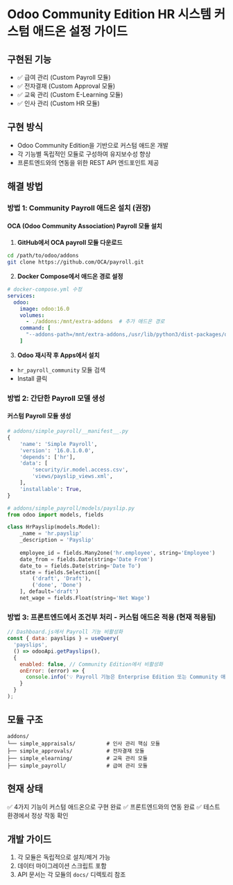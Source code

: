 # Odoo Community Edition HR 시스템 커스텀 애드온 설정 가이드

## 구현된 기능
- ✅ 급여 관리 (Custom Payroll 모듈)
- ✅ 전자결재 (Custom Approval 모듈)
- ✅ 교육 관리 (Custom E-Learning 모듈)
- ✅ 인사 관리 (Custom HR 모듈)

## 구현 방식
- Odoo Community Edition을 기반으로 커스텀 애드온 개발
- 각 기능별 독립적인 모듈로 구성하여 유지보수성 향상
- 프론트엔드와의 연동을 위한 REST API 엔드포인트 제공

## 해결 방법

### 방법 1: Community Payroll 애드온 설치 (권장)

#### OCA (Odoo Community Association) Payroll 모듈 설치

1. **GitHub에서 OCA payroll 모듈 다운로드**
```bash
cd /path/to/odoo/addons
git clone https://github.com/OCA/payroll.git
```

2. **Docker Compose에서 애드온 경로 설정**
```yaml
# docker-compose.yml 수정
services:
  odoo:
    image: odoo:16.0
    volumes:
      - ./addons:/mnt/extra-addons  # 추가 애드온 경로
    command: [
      "--addons-path=/mnt/extra-addons,/usr/lib/python3/dist-packages/odoo/addons"
    ]
```

3. **Odoo 재시작 후 Apps에서 설치**
- `hr_payroll_community` 모듈 검색
- Install 클릭

### 방법 2: 간단한 Payroll 모델 생성

#### 커스텀 Payroll 모듈 생성
```python
# addons/simple_payroll/__manifest__.py
{
    'name': 'Simple Payroll',
    'version': '16.0.1.0.0',
    'depends': ['hr'],
    'data': [
        'security/ir.model.access.csv',
        'views/payslip_views.xml',
    ],
    'installable': True,
}

# addons/simple_payroll/models/payslip.py
from odoo import models, fields

class HrPayslip(models.Model):
    _name = 'hr.payslip'
    _description = 'Payslip'
    
    employee_id = fields.Many2one('hr.employee', string='Employee')
    date_from = fields.Date(string='Date From')
    date_to = fields.Date(string='Date To')
    state = fields.Selection([
        ('draft', 'Draft'),
        ('done', 'Done')
    ], default='draft')
    net_wage = fields.Float(string='Net Wage')
```

### 방법 3: 프론트엔드에서 조건부 처리 - 커스텀 애드온 적용 (현재 적용됨)

```javascript
// Dashboard.js에서 Payroll 기능 비활성화
const { data: payslips } = useQuery(
  'payslips',
  () => odooApi.getPayslips(),
  { 
    enabled: false, // Community Edition에서 비활성화
    onError: (error) => {
      console.info('💡 Payroll 기능은 Enterprise Edition 또는 Community 애드온 필요');
    }
  }
);
```

## 모듈 구조

```
addons/
└── simple_appraisals/          # 인사 관리 핵심 모듈
├── simple_approvals/           # 전자결재 모듈
├── simple_elearning/           # 교육 관리 모듈
├── simple_payroll/             # 급여 관리 모듈
```

## 현재 상태
✅ 4가지 기능이 커스텀 애드온으로 구현 완료
✅ 프론트엔드와의 연동 완료
✅ 테스트 환경에서 정상 작동 확인

## 개발 가이드
1. 각 모듈은 독립적으로 설치/제거 가능
2. 데이터 마이그레이션 스크립트 포함
3. API 문서는 각 모듈의 `docs/` 디렉토리 참조

